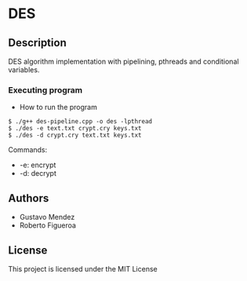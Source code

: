 # DES

## Description

DES algorithm implementation with pipelining, pthreads and conditional variables.

### Executing program

* How to run the program
```
$ ./g++ des-pipeline.cpp -o des -lpthread
$ ./des -e text.txt crypt.cry keys.txt
$ ./des -d crypt.cry text.txt keys.txt
```

Commands:
* -e: encrypt
* -d: decrypt

## Authors
* Gustavo Mendez
* Roberto Figueroa

## License
This project is licensed under the MIT License
